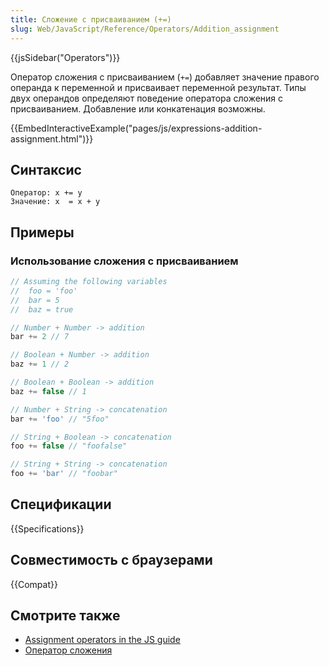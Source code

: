 ```yaml
---
title: Сложение с присваиванием (+=)
slug: Web/JavaScript/Reference/Operators/Addition_assignment
---
```


{{jsSidebar("Operators")}}

Оператор сложения с присваиванием (`+=`) добавляет значение правого операнда к переменной и присваивает переменной результат. Типы двух операндов определяют поведение оператора сложения с присваиванием. Добавление или конкатенация возможны.

{{EmbedInteractiveExample("pages/js/expressions-addition-assignment.html")}}

## Синтаксис

```
Оператор: x += y
Значение: x  = x + y
```

## Примеры

### Использование сложения с присваиванием

```js
// Assuming the following variables
//  foo = 'foo'
//  bar = 5
//  baz = true

// Number + Number -> addition
bar += 2 // 7

// Boolean + Number -> addition
baz += 1 // 2

// Boolean + Boolean -> addition
baz += false // 1

// Number + String -> concatenation
bar += 'foo' // "5foo"

// String + Boolean -> concatenation
foo += false // "foofalse"

// String + String -> concatenation
foo += 'bar' // "foobar"
```

## Спецификации

{{Specifications}}

## Совместимость с браузерами

{{Compat}}

## Смотрите также

- [Assignment operators in the JS guide](/ru/docs/Web/JavaScript/Guide/Expressions_and_Operators#Assignment)
- [Оператор сложения](/ru/docs/Web/JavaScript/Reference/Operators/Addition)
